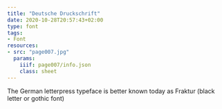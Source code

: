 ```yaml
---
title: "Deutsche Druckschrift"
date: 2020-10-28T20:57:43+02:00
type: font
tags:
- Font
resources:
- src: "page007.jpg"
  params:
    iiif: page007/info.json
    class: sheet
---
```

The German letterpress typeface is better known today as Fraktur (black letter or gothic font)
